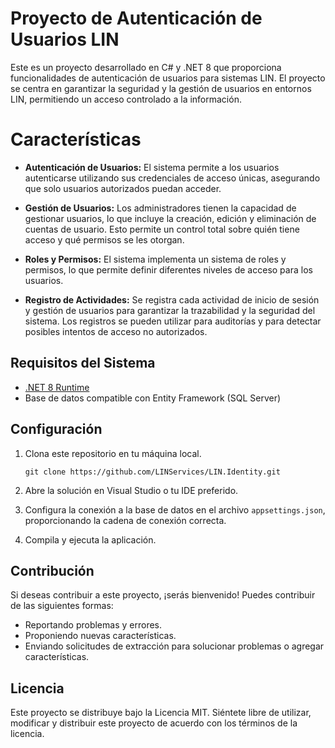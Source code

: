 # Proyecto de Autenticación de Usuarios LIN

Este es un proyecto desarrollado en C# y .NET 8 que proporciona funcionalidades de autenticación de usuarios para sistemas LIN. El proyecto se centra en garantizar la seguridad y la gestión de usuarios en entornos LIN, permitiendo un acceso controlado a la información.

# Características

- **Autenticación de Usuarios:** El sistema permite a los usuarios autenticarse utilizando sus credenciales de acceso únicas, asegurando que solo usuarios autorizados puedan acceder.

- **Gestión de Usuarios:** Los administradores tienen la capacidad de gestionar usuarios, lo que incluye la creación, edición y eliminación de cuentas de usuario. Esto permite un control total sobre quién tiene acceso y qué permisos se les otorgan.

- **Roles y Permisos:** El sistema implementa un sistema de roles y permisos, lo que permite definir diferentes niveles de acceso para los usuarios.

- **Registro de Actividades:** Se registra cada actividad de inicio de sesión y gestión de usuarios para garantizar la trazabilidad y la seguridad del sistema. Los registros se pueden utilizar para auditorías y para detectar posibles intentos de acceso no autorizados.


## Requisitos del Sistema

- [.NET 8 Runtime](https://dotnet.microsoft.com/download/dotnet/8.0)
- Base de datos compatible con Entity Framework (SQL Server)

## Configuración

1. Clona este repositorio en tu máquina local.

   ```
   git clone https://github.com/LINServices/LIN.Identity.git
   ```

2. Abre la solución en Visual Studio o tu IDE preferido.

3. Configura la conexión a la base de datos en el archivo `appsettings.json`, proporcionando la cadena de conexión correcta.

4. Compila y ejecuta la aplicación.

## Contribución

Si deseas contribuir a este proyecto, ¡serás bienvenido! Puedes contribuir de las siguientes formas:

- Reportando problemas y errores.
- Proponiendo nuevas características.
- Enviando solicitudes de extracción para solucionar problemas o agregar características.

## Licencia

Este proyecto se distribuye bajo la Licencia MIT. Siéntete libre de utilizar, modificar y distribuir este proyecto de acuerdo con los términos de la licencia.
